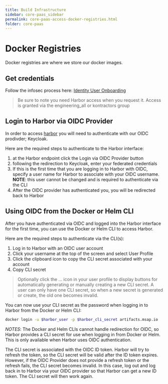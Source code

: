 ```yaml
---
title: Build Infrastructure
sidebar: core-paas_sidebar
permalink: core-paas-access-docker-registries.html
folder: core-paas
---
```



# Docker Registries
Docker registries are where we store our docker images.

## Get credentials
Follow the infosec process here: [Identity User Onboarding](https://confluence.internal.salesforce.com/display/MULEINFOSEC/Identity+User+Onboarding+-+Getting+Started)
> Be sure to note you need Harbor access when you request it. Access is granted via the engineering_all or kontractors group

## Login to Harbor via OIDC Provider
In order to access [harbor](https://artifacts.msap.io) you will need to authenticate with our OIDC prodivder; Keycloak. 

Here are the required steps to authenticate to the Harbor interface:
1) at the Harbor endpoint click the Login via OIDC Provider button
1) following the redirection to Keycloak, enter your federated credentials
1) If this is the first time that you are logging in to Harbor with OIDC, specify a user name for Harbor to associate with your OIDC username. **NOTE**: this user cannot be changed and is required to authenticate via the CLI
1) After the OIDC provider has authenticated you, you will be redirected back to Harbor

## Using OIDC from the Docker or Helm CLI
After you have authenticated via OIDC and logged into the Harbor interface for the first time, you can use the Docker or Helm CLI to access Harbor.

Here are the required steps to authenticate via the CLI(s):
1) Log in to Harbor with an OIDC user account
1) Click your username at the top of the screen and select User Profile
1) Click the clipboard icon to copy the CLI secret associated with your account
1) Copy CLI secret
> Optionally click the ... icon in your user profile to display buttons for automatically generating or manually creating a new CLI secret. A user can only have one CLI secret, so when a new secret is generated or create, the old one becomes invalid.

You can now use your CLI secret as the password when logging in to Harbor from the Docker or Helm CLI:
```bash
docker login -u $harbor_user -p $harbor_cli_secret artifacts.msap.io
```

*NOTES*:
The Docker and Helm CLIs cannot handle redirection for OIDC, so Harbor provides a CLI secret for use when logging in from Docker or Helm. This is only available when Harbor uses OIDC authentication.

The CLI secret is associated with the OIDC ID token. Harbor will try to refresh the token, so the CLI secret will be valid after the ID token expires. However, if the OIDC Provider does not provide a refresh token or the refresh fails, the CLI secret becomes invalid. In this case, log out and log back in to Harbor via your OIDC provider so that Harbor can get a new ID token. The CLI secret will then work again.
